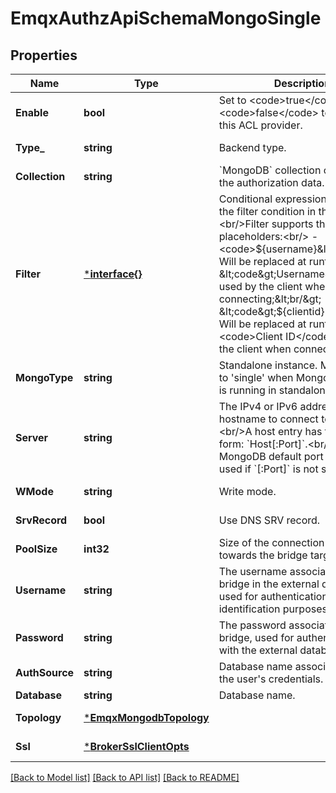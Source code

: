 # EmqxAuthzApiSchemaMongoSingle

## Properties
Name | Type | Description | Notes
------------ | ------------- | ------------- | -------------
**Enable** | **bool** | Set to &lt;code&gt;true&lt;/code&gt; or &lt;code&gt;false&lt;/code&gt; to disable this ACL provider. | [optional] [default to true]
**Type_** | **string** | Backend type. | [default to TYPE_.MONGODB]
**Collection** | **string** | &#x60;MongoDB&#x60; collection containing the authorization data. | [default to null]
**Filter** | [***interface{}**](interface{}.md) | Conditional expression that defines the filter condition in the query.&lt;br/&gt;Filter supports the following placeholders:&lt;br/&gt; - &lt;code&gt;${username}&lt;/code&gt;: Will be replaced at runtime with &lt;code&gt;Username&lt;/code&gt; used by the client when connecting;&lt;br/&gt; - &lt;code&gt;${clientid}&lt;/code&gt;: Will be replaced at runtime with &lt;code&gt;Client ID&lt;/code&gt; used by the client when connecting. | [optional] [default to {}]
**MongoType** | **string** | Standalone instance. Must be set to &#x27;single&#x27; when MongoDB server is running in standalone mode. | [optional] [default to MONGO_TYPE.SINGLE]
**Server** | **string** | The IPv4 or IPv6 address or the hostname to connect to.&lt;br/&gt;&lt;br/&gt;A host entry has the following form: &#x60;Host[:Port]&#x60;.&lt;br/&gt;&lt;br/&gt;The MongoDB default port 27017 is used if &#x60;[:Port]&#x60; is not specified. | [default to null]
**WMode** | **string** | Write mode. | [optional] [default to W_MODE.UNSAFE]
**SrvRecord** | **bool** | Use DNS SRV record. | [optional] [default to false]
**PoolSize** | **int32** | Size of the connection pool towards the bridge target service. | [optional] [default to 8]
**Username** | **string** | The username associated with the bridge in the external database used for authentication or identification purposes. | [optional] [default to null]
**Password** | **string** | The password associated with the bridge, used for authentication with the external database. | [optional] [default to null]
**AuthSource** | **string** | Database name associated with the user&#x27;s credentials. | [optional] [default to null]
**Database** | **string** | Database name. | [default to null]
**Topology** | [***EmqxMongodbTopology**](emqx_mongodb.topology.md) |  | [optional] [default to null]
**Ssl** | [***BrokerSslClientOpts**](broker.ssl_client_opts.md) |  | [optional] [default to null]

[[Back to Model list]](../README.md#documentation-for-models) [[Back to API list]](../README.md#documentation-for-api-endpoints) [[Back to README]](../README.md)

